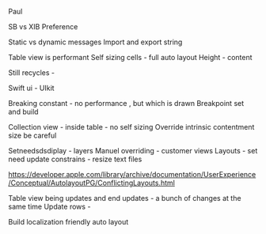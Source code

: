 Paul

SB vs XIB
Preference

Static vs dynamic messages
Import and export string

Table view is performant
Self sizing cells - full auto layout
Height - content


Still recycles -

Swift ui - UIkit

Breaking constant - no performance , but which is drawn
Breakpoint set and build

Collection view - inside table - no self sizing
Override intrinsic contentment size be careful

Setneedsdsdiplay - layers Manuel overriding - customer views
Layouts - set need update constrains - resize text files

https://developer.apple.com/library/archive/documentation/UserExperience/Conceptual/AutolayoutPG/ConflictingLayouts.html

Table view being updates and end updates - a bunch of changes at the same time
Update rows -  

Build localization friendly auto layout
